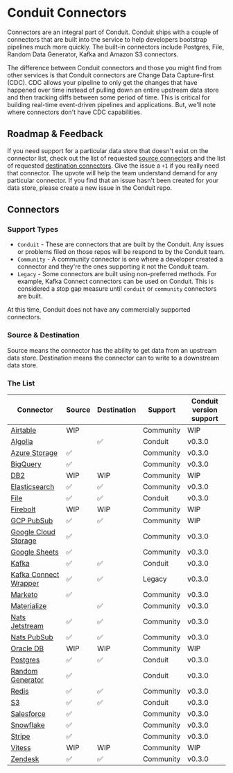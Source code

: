 # Conduit Connectors

Connectors are an integral part of Conduit. Conduit ships with a couple of connectors that are built into the service
to help developers bootstrap pipelines much more quickly. The built-in connectors include Postgres, File, Random Data
Generator, Kafka and Amazon S3 connectors.

The difference between Conduit connectors and those you might find from other services is that Conduit connectors are
Change Data Capture-first (CDC). CDC allows your pipeline to only get the changes that have happened over time instead
of pulling down an entire upstream data store and then tracking diffs between some period of time. This is critical for
building real-time event-driven pipelines and applications. But, we'll note where connectors don't have CDC capabilities.

## Roadmap & Feedback

If you need support for a particular data store that doesn't exist on the connector list, check out the list of
requested [source connectors](https://github.com/ConduitIO/conduit/issues?q=is%3Aissue+label%3Aconnector%3Asource+is%3Aopen)
and the list of requested [destination connectors](https://github.com/ConduitIO/conduit/issues?q=is%3Aissue+label%3Aconnector%3Adestination+is%3Aopen).
Give the issue a `+1` if you really need that connector. The upvote will help the team understand demand for any
particular connector. If you find that an issue hasn't been created for your data store, please create a new issue in
the Conduit repo.

## Connectors

### Support Types

- `Conduit` - These are connectors that are built by the Conduit. Any issues or problems filed on those repos will be
  respond to by the Conduit team.
- `Community` - A community connector is one where a developer created a connector and they're the ones supporting it
  not the Conduit team.
- `Legacy` - Some connectors are built using non-preferred methods. For example, Kafka Connect connectors can be used
  on Conduit. This is considered a stop gap measure until `conduit` or `community` connectors are built.

At this time, Conduit does not have any commercially supported connectors.

### Source & Destination

Source means the connector has the ability to get data from an upstream data store. Destination means the connector can
to write to a downstream data store.

### The List

| Connector | Source | Destination | Support | Conduit version support |
|-----------|-------|----|-------------|-------------|
| [Airtable](https://github.com/conduitio-labs/conduit-connector-airtable) |WIP| | Community | WIP |
| [Algolia](https://github.com/conduitio-labs/conduit-connector-algolia) | |✅ | Conduit | v0.3.0 |
| [Azure Storage](https://github.com/conduitio-labs/conduit-connector-azure-storage) |✅ | | Community | v0.3.0|
| [BigQuery](https://github.com/conduitio-labs/conduit-connector-bigquery) |✅ | | Community | v0.3.0|
| [DB2](https://github.com/conduitio-labs/conduit-connector-db2) |WIP|WIP| Community |WIP|
| [Elasticsearch](https://github.com/conduitio-labs/conduit-connector-elasticsearch) |✅ |✅ | Community |v0.3.0|
| [File](https://github.com/ConduitIO/conduit-connector-file) |✅ |✅ | Conduit |v0.3.0|
| [Firebolt](https://github.com/conduitio-labs/conduit-connector-firebolt) |WIP |WIP| Community | WIP |
| [GCP PubSub](https://github.com/conduitio-labs/conduit-connector-gcp-pubsub) |✅ |✅| Community |WIP |
| [Google Cloud Storage](https://github.com/conduitio-labs/conduit-connector-google-cloudstorage) |✅ | | Community | v0.3.0|
| [Google Sheets](https://github.com/conduitio-labs/conduit-connector-google-sheets) |✅ | | Community | v0.3.0|
| [Kafka](https://github.com/ConduitIO/conduit-connector-kafka) |✅ |✅ | Conduit |v0.3.0|
| [Kafka Connect Wrapper](https://github.com/ConduitIO/conduit-kafka-connect-wrapper) | ✅ | ✅ | Legacy |v0.3.0|
| [Marketo](https://github.com/conduitio-labs/conduit-connector-marketo) |✅ | | Community |v0.3.0|
| [Materialize](https://github.com/conduitio-labs/conduit-connector-materialize) | |✅ | Community |v0.3.0|
| [Nats Jetstream](https://github.com/conduitio-labs/conduit-connector-nats-jetstream) |✅ |✅ | Community |v0.3.0|
| [Nats PubSub](https://github.com/conduitio-labs/conduit-connector-nats-pubsub) |✅|✅ | Community |v0.3.0|
| [Oracle DB](https://github.com/conduitio-labs/conduit-connector-oracle) |WIP|WIP| Community |WIP|
| [Postgres](https://github.com/ConduitIO/conduit-connector-postgres)   |✅ |✅ | Conduit |v0.3.0|
| [Random Generator](https://github.com/ConduitIO/conduit-connector-generator) |✅ | | Conduit |v0.3.0|
| [Redis](https://github.com/conduitio-labs/conduit-connector-redis) |✅|✅ | Community |v0.3.0|
| [S3](https://github.com/ConduitIO/conduit-connector-s3) |✅ |✅ | Conduit | v0.3.0|
| [Salesforce](https://github.com/conduitio-labs/conduit-connector-salesforce) | ✅ | | Community | v0.3.0|
| [Snowflake](https://github.com/conduitio-labs/conduit-connector-snowflake) |✅ | | Community |v0.3.0|
| [Stripe](https://github.com/conduitio-labs/conduit-connector-stripe) |✅ | | Community |v0.3.0|
| [Vitess](https://github.com/conduitio-labs/conduit-connector-vitess) |WIP|WIP| Community |WIP|
| [Zendesk](https://github.com/conduitio-labs/conduit-connector-zendesk) |✅ |✅| Community |v0.3.0|
